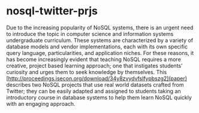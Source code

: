 # nosql-twitter-prjs

Due to the increasing popularity of NoSQL systems, there is an urgent need to introduce the topic in computer
science and information systems undergraduate curriculum. These systems are characterized by a variety of
database models and vendor implementations, each with its own specific query language, particularities, and
application niches. For these reasons, it has become increasingly evident that teaching NoSQL requires a more
creative, project based learning approach; one that instigates students’ curiosity and urges them to seek knowledge by themselves. This [http://proceedings.isecon.org/download/34y8zvydvfslfypbszg2](paper) describes two NoSQL projects that use real world datasets crafted from Twitter; they can be easily adapted and assigned to students taking an introductory course in database systems to help them learn NoSQL quickly with an engaging approach.
